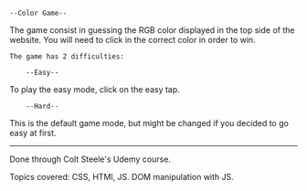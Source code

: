 	--Color Game--
The game consist in guessing the RGB color displayed in the top side of the website. You will need to click in the correct color in order to win.

	The game has 2 difficulties:
    
		--Easy--
To play the easy mode, click on the easy tap.
    
        --Hard--
This is the default game mode, but might be changed if you decided to go easy at first.

------------
Done through Colt Steele's Udemy course.

Topics covered:
	CSS, HTMl, JS. DOM manipulation with JS.